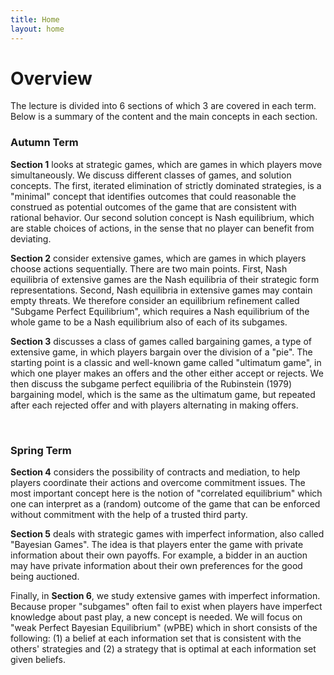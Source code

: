 ```yaml
---
title: Home
layout: home
---
```


# Overview 

The lecture is divided into 6 sections of which 3 are covered in each term. Below is a summary of the content and the main concepts in each section. 
<br>

### Autumn Term

**Section 1** looks at strategic games, which are games in which players move simultaneously. We discuss different classes of games, and solution concepts. The first, iterated elimination of strictly dominated strategies, is a "minimal" concept that identifies outcomes that could reasonable the construed as potential outcomes of the game that are consistent with rational behavior. Our second solution concept is Nash equilibrium, which are stable choices of actions, in the sense that no player can benefit from deviating. 
<!-- We then extend these notions to mixed strategies. Mixing means that each player, secretly chooses an action at random, for example by throwing a coin, or by choosing randomly in their head.  -->

**Section 2** consider extensive games, which are games in which players choose actions sequentially. There are two main points. First, Nash equilibria of extensive games are the Nash equilibria of their strategic form representations. Second, Nash equilibria in extensive games may contain empty threats. We therefore consider an equilibrium refinement called "Subgame Perfect Equilibrium", which requires a Nash equilibrium of the whole game to be a Nash equilibrium also of each of its subgames. 

**Section 3** discusses a class of games called bargaining games, a type of extensive game, in which players bargain over the division of a "pie". The starting point is a classic and well-known game called "ultimatum game", in which one player makes an offers and the other either accept or rejects. We then discuss the subgame perfect equilibria of the Rubinstein (1979) bargaining model, which is the same as the ultimatum game, but repeated after each rejected offer and with players alternating in making offers. 

<br>

### Spring Term

**Section 4** considers the possibility of contracts and mediation, to help players coordinate their actions and overcome commitment issues. The most important concept here is the notion of "correlated equilibrium" which one can interpret as a (random) outcome of the game that can be enforced without commitment with the help of a trusted third party. 

**Section 5** deals with strategic games with imperfect information, also called "Bayesian Games". The idea is that players enter the game with private information about their own payoffs. For example, a bidder in an auction may have private information about their own preferences for the good being auctioned. 

Finally, in **Section 6**, we study extensive games with imperfect information. Because proper "subgames" often fail to exist when players have imperfect knowledge about past play, a new concept is needed. We will focus on "weak Perfect Bayesian Equilibrium" (wPBE) which in short consists of the following: (1) a belief at each information set that is consistent with the others' strategies and (2) a strategy that is optimal at each information set given beliefs. 
